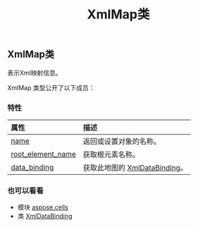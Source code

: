 ﻿---
title: XmlMap类
second_title: Aspose.Cells for Python via .NET API 参考资料
description:
type: docs
weight: 1700
url: /zh/python-net/aspose.cells/xmlmap/
is_root: false
---
##  XmlMap类
表示Xml映射信息。



XmlMap 类型公开了以下成员：

### 特性
|属性|描述|
| :- | :- |
| [name](/cells/zh/python-net/aspose.cells/xmlmap/name) |返回或设置对象的名称。|
| [root_element_name](/cells/zh/python-net/aspose.cells/xmlmap/root_element_name) |获取根元素名称。|
| [data_binding](/cells/zh/python-net/aspose.cells/xmlmap/data_binding) |获取此地图的 [XmlDataBinding](/cells/zh/python-net/aspose.cells/xmldatabinding)。|



### 也可以看看
* 模块 [aspose.cells](..)
* 类 [XmlDataBinding](/cells/zh/python-net/aspose.cells/xmldatabinding)
